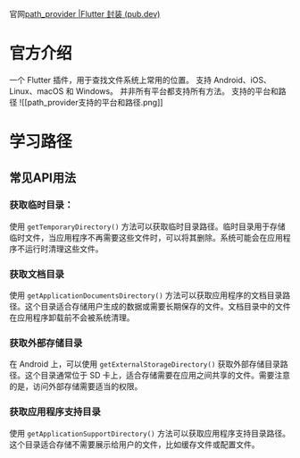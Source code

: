 官网[path_provider |Flutter 封装 (pub.dev)](https://pub.dev/packages/path_provider)
# 官方介绍
一个 Flutter 插件，用于查找文件系统上常用的位置。 支持 Android、iOS、Linux、macOS 和 Windows。 并非所有平台都支持所有方法。
支持的平台和路径
![[path_provider支持的平台和路径.png]]
# 学习路径
## 常见API用法
### **获取临时目录**：

使用 `getTemporaryDirectory()` 方法可以获取临时目录路径。临时目录用于存储临时文件，当应用程序不再需要这些文件时，可以将其删除。系统可能会在应用程序不运行时清理这些文件。

### 获取文档目录
使用 `getApplicationDocumentsDirectory()` 方法可以获取应用程序的文档目录路径。这个目录适合存储用户生成的数据或需要长期保存的文件。文档目录中的文件在应用程序卸载前不会被系统清理。
### 获取外部存储目录
在 Android 上，可以使用 `getExternalStorageDirectory()` 获取外部存储目录路径。这个目录通常位于 SD 卡上，适合存储需要在应用之间共享的文件。需要注意的是，访问外部存储需要适当的权限。
### 获取应用程序支持目录
使用 `getApplicationSupportDirectory()` 方法可以获取应用程序支持目录路径。这个目录适合存储不需要展示给用户的文件，比如缓存文件或配置文件。